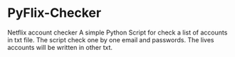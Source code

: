 # PyFlix-Checker
Netflix account checker
A simple Python Script for check a list of accounts in txt file.
The script check one by one email and passwords.
The lives accounts will be written in other txt.
